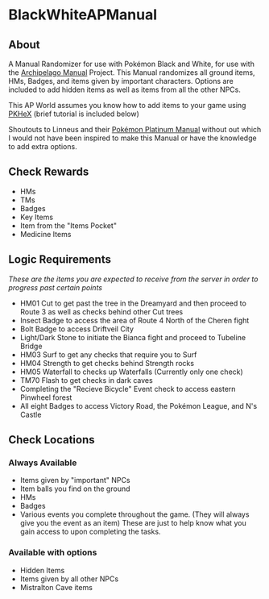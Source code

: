 # BlackWhiteAPManual
## About
A Manual Randomizer for use with Pokémon Black and White, for use with the [Archipelago Manual](https://github.com/ManualForArchipelago) Project. This Manual randomizes all ground items, HMs, Badges, and items given by important characters. Options are included to add hidden items as well as items from all the other NPCs.

This AP World assumes you know how to add items to your game using [PKHeX](https://github.com/kwsch/PKHeX) (brief tutorial is included below)

Shoutouts to Linneus and their [Pokémon Platinum Manual](https://github.com/Linneus/PlatinumAPManual/releases/tag/2.3) without out which I would not have been inspired to make this Manual or have the knowledge to add extra options.

## Check Rewards
- HMs
- TMs
- Badges
- Key Items
- Item from the "Items Pocket"
- Medicine Items

## Logic Requirements
*These are the items you are expected to receive from the server in order to progress past certain points*
 - HM01 Cut to get past the tree in the Dreamyard and then proceed to Route 3 as well as checks behind other Cut trees
 - Insect Badge to access the area of Route 4 North of the Cheren fight
 - Bolt Badge to access Driftveil City
 - Light/Dark Stone to initiate the Bianca fight and proceed to Tubeline Bridge
 - HM03 Surf to get any checks that require you to Surf
 - HM04 Strength to get checks behind Strength rocks
 - HM05 Waterfall to checks up Waterfalls (Currently only one check)
 - TM70 Flash to get checks in dark caves
 - Completing the "Recieve Bicycle" Event check to access eastern Pinwheel forest
 - All eight Badges to access Victory Road, the Pokémon League, and N's Castle

## Check Locations
### Always Available
- Items given by "important" NPCs
- Item balls you find on the ground
- HMs
- Badges
- Various events you complete throughout the game. (They will always give you the event as an item) These are just to help know what you gain access to upon completing the tasks.
### Available with options
- Hidden Items
- Items given by all other NPCs
- Mistralton Cave items
